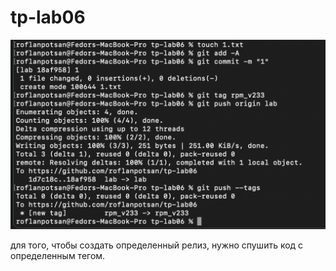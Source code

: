 # tp-lab06

![alt text](https://github.com/roflanpotsan/tp-lab06/blob/lab/screenshot1.png?raw=true)

для того, чтобы создать определенный релиз, нужно спушить код с определенным тегом.
